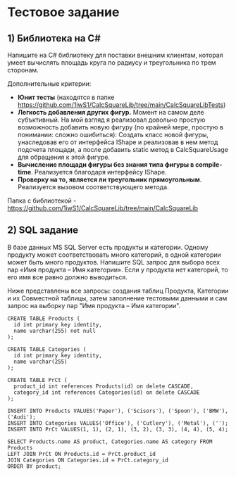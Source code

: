 # Тестовое задание
## 1) Библиотека на C#
Напишите на C# библиотеку для поставки внешним клиентам, которая умеет вычислять площадь круга по радиусу и треугольника по трем сторонам.

Дополнительные критерии:
 - **Юнит тесты** (находятся в папке https://github.com/1iwS1/CalcSquareLib/tree/main/CalcSquareLibTests)
 - **Легкость добавления других фигур.** Момент на самом деле субъктивный. На мой взгляд я реализовал довольно простую возможность добавить новую фигуру (по крайней мере, простую в понимании: сложно ошибиться):
Создать класс новой фигуры, унаследовав его от интерфейса IShape и реализовав в нем метод подсчета площади, а после добавить static метод в CalcSquareUsage для обращения к этой фигуре.
 - **Вычисление площади фигуры без знания типа фигуры в compile-time**. Реализуется благодаря интерфейсу IShape.
 - **Проверку на то, является ли треугольник прямоугольным**. Реализуется вызовом соответствующего метода.

Папка с библиотекой - https://github.com/1iwS1/CalcSquareLib/tree/main/CalcSquareLib

## 2) SQL задание
В базе данных MS SQL Server есть продукты и категории. Одному продукту может соответствовать много категорий, в одной категории может быть много продуктов.
Напишите SQL запрос для выбора всех пар «Имя продукта – Имя категории». Если у продукта нет категорий, то его имя все равно должно выводиться.

Ниже представлены все запросы: создания таблиц Продукта, Категории и их Совместной таблицы, затем заполнение тестовыми данными и сам запрос на выборку пар "Имя продукта – Имя категории".
```
CREATE TABLE Products (
  id int primary key identity,
  name varchar(255) not null
);

CREATE TABLE Categories (
  id int primary key identity,
  name varchar(255)
);

CREATE TABLE PrCt (
  product_id int references Products(id) on delete CASCADE,
  category_id int references Categories(id) on delete CASCADE
);

INSERT INTO Products VALUES('Paper'), ('Scisors'), ('Spoon'), ('BMW'), ('Audi');
INSERT INTO Categories VALUES('Office'), ('Cutlery'), ('Metal'), ('');
INSERT INTO PrCt VALUES(1, 1), (2, 1), (3, 2), (3, 3), (4, 4), (5, 4);

SELECT Products.name AS product, Categories.name AS category FROM Products
LEFT JOIN PrCt ON Products.id = PrCt.product_id
JOIN Categories ON Categories.id = PrCt.category_id
ORDER BY product;
```
